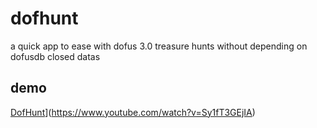 # dofhunt
a quick app to ease with dofus 3.0 treasure hunts without depending on dofusdb closed datas

## demo
[DofHunt](https://img.youtube.com/vi/Sy1fT3GEjIA/0.jpg)](https://www.youtube.com/watch?v=Sy1fT3GEjIA)
